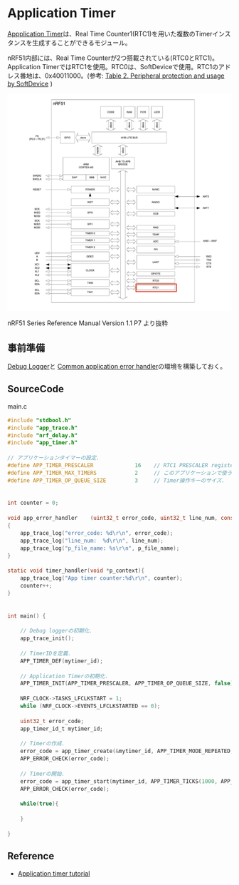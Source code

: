 # Application Timer

[Appplication Timer](http://infocenter.nordicsemi.com/index.jsp?topic=%2Fcom.nordic.infocenter.sdk51.v10.0.0%2Fgroup__app__timer.html&resultof=%22Application%22%20%22applic%22%20%22timer%22%20)は、Real Time Counter1(RTC1)を用いた複数のTimerインスタンスを生成することができるモジュール。

nRF51内部には、Real Time Counterが2つ搭載されている(RTC0とRTC1)。Application TimerではRTC1を使用。RTC0は、SoftDeviceで使用。RTC1のアドレス番地は、0x40011000。(参考: [Table 2. Peripheral protection and usage by SoftDevice](http://infocenter.nordicsemi.com/index.jsp?topic=%2Fcom.nordic.infocenter.130.sds.v1.0.0%2Fsd_resource_reqs%2Fhw_block_interrupt_vector.html) )

![](./img/timer_001.png)

nRF51 Series Reference Manual
Version 1.1 P7 より抜粋

## 事前準備

 [Debug Logger](dev/nrf51debug.md)と [Common application error handler](dev/nrf51error.md)の環境を構築しておく。

## SourceCode

main.c
```c
#include "stdbool.h"
#include "app_trace.h"
#include "nrf_delay.h"
#include "app_timer.h"

// アプリケーションタイマーの設定. 
#define APP_TIMER_PRESCALER             16    // RTC1 PRESCALER registerの値.
#define APP_TIMER_MAX_TIMERS            2     // このアプリケーションで使う最大のTimer数.
#define APP_TIMER_OP_QUEUE_SIZE         3     // Timer操作キーのサイズ.


int counter = 0;

void app_error_handler    (uint32_t error_code, uint32_t line_num, const uint8_t *p_file_name) 
{
	app_trace_log("error_code: %d\r\n", error_code);
	app_trace_log("line_num:  %d\r\n", line_num);
	app_trace_log("p_file_name: %s\r\n", p_file_name);
}

static void timer_handler(void *p_context){
	app_trace_log("App timer counter:%d\r\n", counter);
	counter++;
}


int main() {
    
    // Debug loggerの初期化.
	app_trace_init();
	
	// TimerIDを定義.
	APP_TIMER_DEF(mytimer_id);

    // Application Timerの初期化.
	APP_TIMER_INIT(APP_TIMER_PRESCALER, APP_TIMER_OP_QUEUE_SIZE, false);
	
	NRF_CLOCK->TASKS_LFCLKSTART = 1;
    while (NRF_CLOCK->EVENTS_LFCLKSTARTED == 0);
	
	uint32_t error_code;
	app_timer_id_t mytimer_id;
	
	// Timerの作成.
	error_code = app_timer_create(&mytimer_id, APP_TIMER_MODE_REPEATED, timer_handler);
	APP_ERROR_CHECK(error_code);
	
	// Timerの開始.
	error_code = app_timer_start(mytimer_id, APP_TIMER_TICKS(1000, APP_TIMER_PRESCALER), NULL);
	APP_ERROR_CHECK(error_code);
	
	while(true){
			
	}

}

```

## Reference

* [Application timer tutorial](https://devzone.nordicsemi.com/tutorials/19/application-timer-and-scheduler-tutorial/)